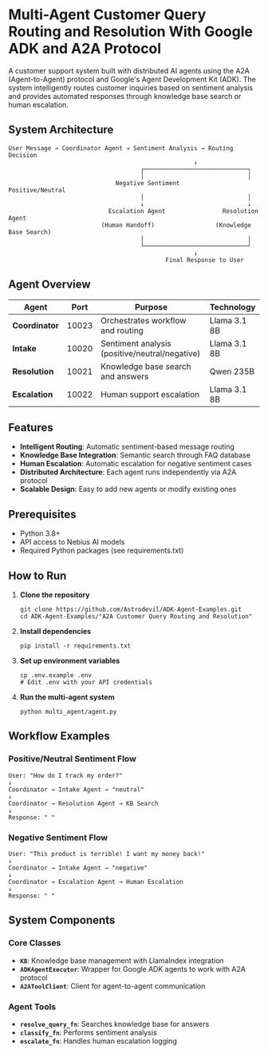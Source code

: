 # Multi-Agent Customer Query Routing and Resolution With Google ADK and A2A Protocol

A customer support system built with distributed AI agents using the A2A (Agent-to-Agent) protocol and Google's Agent Development Kit (ADK). The system intelligently routes customer inquiries based on sentiment analysis and provides automated responses through knowledge base search or human escalation.

##  System Architecture

```
User Message → Coordinator Agent → Sentiment Analysis → Routing Decision
                                                    ↓
                                     ┌─────────────────────────────┐
                                     │                             │
                              Negative Sentiment            Positive/Neutral
                                     │                             │
                                     ↓                             ↓
                            Escalation Agent                Resolution Agent
                          (Human Handoff)                 (Knowledge Base Search)
                                     │                             │
                                     └─────────────────────────────┘
                                                    ↓
                                            Final Response to User
```

##  Agent Overview

| Agent | Port | Purpose | Technology |
|-------|------|---------|------------|
| **Coordinator** | 10023 | Orchestrates workflow and routing | Llama 3.1 8B |
| **Intake** | 10020 | Sentiment analysis (positive/neutral/negative) | Llama 3.1 8B |
| **Resolution** | 10021 | Knowledge base search and answers | Qwen 235B |
| **Escalation** | 10022 | Human support escalation | Llama 3.1 8B |

## Features

- **Intelligent Routing**: Automatic sentiment-based message routing
- **Knowledge Base Integration**: Semantic search through FAQ database
- **Human Escalation**: Automatic escalation for negative sentiment cases
- **Distributed Architecture**: Each agent runs independently via A2A protocol
- **Scalable Design**: Easy to add new agents or modify existing ones

##  Prerequisites

- Python 3.8+
- API access to Nebius AI models
- Required Python packages (see requirements.txt)

##  How to Run

1. **Clone the repository**
   ```
   git clone https://github.com/Astrodevil/ADK-Agent-Examples.git
   cd ADK-Agent-Examples/"A2A Customer Query Routing and Resolution"
   ```

2. **Install dependencies**
   ```
   pip install -r requirements.txt
   ```

3. **Set up environment variables**
   ```
   cp .env.example .env
   # Edit .env with your API credentials
   ```

4. **Run the multi-agent system**
   ```
   python multi_agent/agent.py
   ```


##  Workflow Examples

### Positive/Neutral Sentiment Flow
```
User: "How do I track my order?"
↓
Coordinator → Intake Agent → "neutral"
↓
Coordinator → Resolution Agent → KB Search
↓
Response: " "
```

### Negative Sentiment Flow
```
User: "This product is terrible! I want my money back!"
↓
Coordinator → Intake Agent → "negative"
↓
Coordinator → Escalation Agent → Human Escalation
↓
Response: " "
```

##  System Components

### Core Classes

- **`KB`**: Knowledge base management with LlamaIndex integration
- **`ADKAgentExecutor`**: Wrapper for Google ADK agents to work with A2A protocol
- **`A2AToolClient`**: Client for agent-to-agent communication


### Agent Tools

- **`resolve_query_fn`**: Searches knowledge base for answers
- **`classify_fn`**: Performs sentiment analysis
- **`escalate_fn`**: Handles human escalation logging



